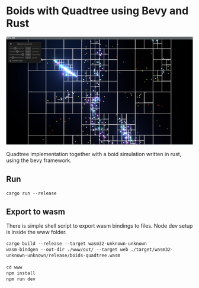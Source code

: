 
# Boids with Quadtree using Bevy and Rust

![(screenshot)](./docs/screen.png)

Quadtree implementation together with a boid simulation written in rust, using the bevy framework.


## Run

```
cargo run --release
```

## Export to wasm

There is simple shell script to export wasm bindings to files. Node dev setup is inside the www folder.

```
cargo build --release --target wasm32-unknown-unknown
wasm-bindgen --out-dir ./www/out/ --target web ./target/wasm32-unknown-unknown/release/boids-quadtree.wasm

cd www
npm install
npm run dev
```
